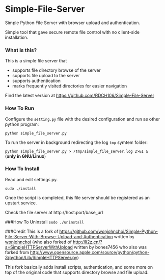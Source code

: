 # Simple-File-Server

Simple Python File Server with browser upload and authentication.

Simple tool that gave secure remote file control with no client-side installation.

### What is this?
This is a simple file server that
* supports file directory browse of the server
* supports file upload to the server
* supports authentication
* marks frequently visited directories for easier navigation

Find the latest version at https://github.com/RDCH106/Simple-File-Server

### How To Run

Configure the `setting.py` file with the desired configuration and run as other python program:

`python simple_file_server.py`

To run the server in background redirecting the log `tmp` symtem folder:

`python simple_file_server.py > /tmp/simple_file_server.log 2>&1 &` (**only in GNU/Linux**)

### How To Install
Read and edit settings.py.

`sudo ./install`

Once the script is completed, this file server should be registered as an upstart service.

Check the file server at http://host:port/base_url

###How To Uninstall
`sudo ./uninstall`

###Credit
This is a fork of https://github.com/wonjohnchoi/Simple-Python-File-Server-With-Browse-Upload-and-Authentication written by [wonjohnchoi](https://github.com/wonjohnchoi) (who also forked of http://li2z.cn/?s=SimpleHTTPServerWithUpload  written by bones7456 who also was forked from http://www.opensource.apple.com/source/python/python-3/python/Lib/SimpleHTTPServer.py)

This fork basically adds install scripts, authentication, and some more on top of the original code that supports directory browse and file upload.
